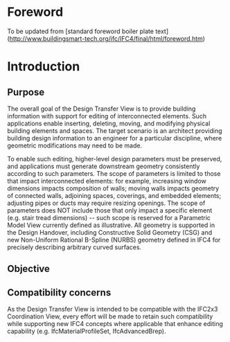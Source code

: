 # Foreword

To be updated from [standard foreword boiler plate text] (http://www.buildingsmart-tech.org/ifc/IFC4/final/html/foreword.htm)

# Introduction

## Purpose

The overall goal of the Design Transfer View is to provide building information with support for editing of interconnected elements. Such applications enable inserting, deleting, moving, and modifying physical building elements and spaces. The target scenario is an architect providing building design information to an engineer for a particular discipline, where geometric modifications may need to be made.

To enable such editing, higher-level design parameters must be preserved, and applications must generate downstream geometry consistently according to such parameters. The scope of parameters is limited to those that impact interconnected elements: for example, increasing window dimensions impacts composition of walls; moving walls impacts geometry of connected walls, adjoining spaces, coverings, and embedded elements; adjusting pipes or ducts may require resizing openings. The scope of parameters does NOT include those that only impact a specific element (e.g. stair tread dimensions) -- such scope is reserved for a Parametric Model View currently defined as illustrative. All geometry is supported in the Design Handover, including Constructive Solid Geometry (CSG) and new Non-Uniform Rational B-Spline (NURBS) geometry defined in IFC4 for precisely describing arbitrary curved surfaces.

## Objective

## Compatibility concerns

As the Design Transfer View is intended to be compatible with the IFC2x3 Coordination View, every effort will be made to retain such compatibility while supporting new IFC4 concepts where applicable that enhance editing capability (e.g. IfcMaterialProfileSet, IfcAdvancedBrep).
